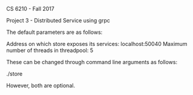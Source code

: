 CS 6210 - Fall 2017

Project 3 - Distributed Service using grpc

The default parameters are as follows:

Address on which store exposes its services: localhost:50040
Maximum number of threads in threadpool: 5

These can be changed through command line arguments as follows:

./store <store address> <maximum number of threads>

However, both are optional.
